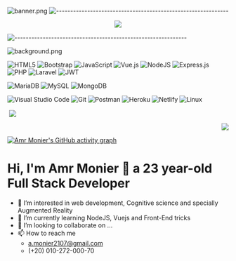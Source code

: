 <!-- ----------- HEAD SECTION ------------ -->

![banner.png](./images/github-banner.png)
![-------------------------------------------------------------](https://raw.githubusercontent.com/andreasbm/readme/master/assets/lines/rainbow.png)


<p align="center">
  <img src="https://readme-typing-svg.herokuapp.com?color=0d8eceF&size=30&center=true&vCenter=true&width=550&height=70&lines=Hello+There+👋,+I'm+Amr+Monier;+A+Backend+Developer+🤓;Full+Stack+Web+Developer+💻;Enjoy+Building+APIs+🛠;A+Problem+Solver+🕵;">
</p>

![-------------------------------------------------------------](https://raw.githubusercontent.com/andreasbm/readme/master/assets/lines/rainbow.png)

![background.png](./images/github-back.jpg)


<!-- ----------- TECH STACK SECTION ------------ -->
<p style="text-align: center">
  
![HTML5](https://img.shields.io/badge/html5-%23E34F26.svg?style=for-the-badge&logo=html5&logoColor=white)
![Bootstrap](https://img.shields.io/badge/bootstrap-%23563D7C.svg?style=for-the-badge&logo=bootstrap&logoColor=white)
![JavaScript](https://img.shields.io/badge/javascript-%23323330.svg?style=for-the-badge&logo=javascript&logoColor=%23F7DF1E)
![Vue.js](https://img.shields.io/badge/vuejs-%2335495e.svg?style=for-the-badge&logo=vuedotjs&logoColor=%234FC08D)
![NodeJS](https://img.shields.io/badge/node.js-6DA55F?style=for-the-badge&logo=node.js&logoColor=white)
![Express.js](https://img.shields.io/badge/express.js-%23404d59.svg?style=for-the-badge&logo=express&logoColor=%2361DAFB)
![PHP](https://img.shields.io/badge/php-%23777BB4.svg?style=for-the-badge&logo=php&logoColor=white)
![Laravel](https://img.shields.io/badge/laravel-%23FF2D20.svg?style=for-the-badge&logo=laravel&logoColor=white)
![JWT](https://img.shields.io/badge/JWT-black?style=for-the-badge&logo=JSON%20web%20tokens)


![MariaDB](https://img.shields.io/badge/MariaDB-003545?style=for-the-badge&logo=mariadb&logoColor=white)
![MySQL](https://img.shields.io/badge/mysql-%2300f.svg?style=for-the-badge&logo=mysql&logoColor=white) 
![MongoDB](https://img.shields.io/badge/MongoDB-%234ea94b.svg?style=for-the-badge&logo=mongodb&logoColor=white)

![Visual Studio Code](https://img.shields.io/badge/Visual%20Studio%20Code-0078d7.svg?style=for-the-badge&logo=visual-studio-code&logoColor=white) 
![Git](https://img.shields.io/badge/git-%23F05033.svg?style=for-the-badge&logo=git&logoColor=white) 
![Postman](https://img.shields.io/badge/Postman-FF6C37?style=for-the-badge&logo=postman&logoColor=white) 
![Heroku](https://img.shields.io/badge/heroku-%23430098.svg?style=for-the-badge&logo=heroku&logoColor=white)
![Netlify](https://img.shields.io/badge/netlify-%23000000.svg?style=for-the-badge&logo=netlify&logoColor=#00C7B7)
![Linux](https://img.shields.io/badge/Linux-FCC624?style=for-the-badge&logo=linux&logoColor=black)
</p>


<p align="left">
  &nbsp;<img align="center" src="https://github-readme-stats.vercel.app/api?username=AmrMonier&show_icons=true&count_private=true&theme=react" />
<p align="right"><img align="center" src="http://github-readme-streak-stats.herokuapp.com?user=AmrMonier&theme=react" /> 

[![Amr Monier's GitHub activity graph](https://activity-graph.herokuapp.com/graph?username=AmrMonier&theme=gotham)](https://github.com/ashutosh00710/github-readme-activity-graph)
  
# Hi, I'm Amr Monier 👋 a 23 year-old Full Stack Developer

- 👀 I’m interested in web development, Cognitive science and specially Augmented Reality
- 🌱 I’m currently learning NodeJS, Vuejs and Front-End tricks
- 💞️ I’m looking to collaborate on ...
- 📫 How to reach me
  - a.monier2107@gmail.com
  - (+20) 010-272-000-70


<!---
AmrMonier/AmrMonier is a ✨ special ✨ repository because its `README.md` (this file) appears on your GitHub profile.
You can click the Preview link to take a look at your changes.
--->
